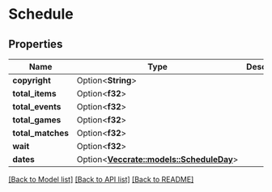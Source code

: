 # Schedule

## Properties

Name | Type | Description | Notes
------------ | ------------- | ------------- | -------------
**copyright** | Option<**String**> |  | [optional]
**total_items** | Option<**f32**> |  | [optional]
**total_events** | Option<**f32**> |  | [optional]
**total_games** | Option<**f32**> |  | [optional]
**total_matches** | Option<**f32**> |  | [optional]
**wait** | Option<**f32**> |  | [optional]
**dates** | Option<[**Vec<crate::models::ScheduleDay>**](ScheduleDay.md)> |  | [optional]

[[Back to Model list]](../README.md#documentation-for-models) [[Back to API list]](../README.md#documentation-for-api-endpoints) [[Back to README]](../README.md)


